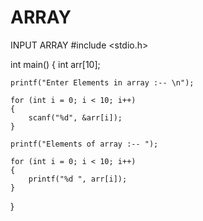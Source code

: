 # ARRAY
INPUT ARRAY
#include <stdio.h>

int main()
{
    int arr[10];

    printf("Enter Elements in array :-- \n");

    for (int i = 0; i < 10; i++)
    {
        scanf("%d", &arr[i]);
    }

    printf("Elements of array :-- ");

    for (int i = 0; i < 10; i++)
    {
        printf("%d ", arr[i]);
    }
}
